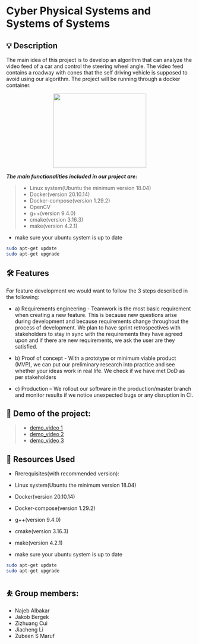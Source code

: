 
# Cyber Physical Systems and Systems of Systems

## 💡 Description

The main idea of this project is to develop an algorithm that can analyze the video feed of a car and control the steering wheel angle.
The video feed contains a roadway with cones that the self driving vehicle is supposed to avoid using our algorithm. The project will be running through a docker container.

<p align="center">
  <img width="250" height="200" src="https://img.88icon.com/download/jpg/20200904/5b4c1bf7e0df3b22412218f872fdcb4c_512_512.jpg!88con">
</p>

***The main functionalities included in our project are:***
> * Linux system(Ubuntu the minimum version 18.04)
> * Docker(version 20.10.14)
> * Docker-compose(version 1.29.2)
> * OpenCV
> * g++(version 9.4.0)
> * cmake(version 3.16.3)
> * make(version 4.2.1)

- make sure your ubuntu system is up to date
```sh
sudo apt-get update
sudo apt-get upgrade
```



## 🛠 Features
For feature development we would want to follow the 3 steps described in the following:

* a)	Requirements engineering - Teamwork is the most basic requirement when creating a new feature. This is because new questions arise during development and because requirements change throughout the process of development. We plan to have sprint retrospectives with stakeholders to stay in sync with the requirements they have agreed upon and if there are new requirements, we ask the user are they satisfied.

* b)	Proof of concept - With a prototype or minimum viable product (MVP), we can put our preliminary research into practice and see whether your ideas work in real life. We check if we have met DoD as per stakeholders

* c)	Production – We rollout our software in the production/master branch and monitor results if we notice unexpected bugs or any disruption in CI.


## :movie_camera: Demo of the project: 

> * [demo_video 1](https://youtu.be/XoAguuYqLGA)
> * [demo_video 2](https://youtu.be/UtvZeRc2pyA)
> * [demo_video 3](https://youtu.be/FPie0L9VTaQ)



## 🧰 Resources Used

* Rrerequisites(with recommended version):

*  Linux system(Ubuntu the minimum version 18.04)

* Docker(version 20.10.14)

* Docker-compose(version 1.29.2)

* g++(version 9.4.0)

* cmake(version 3.16.3)

* make(version 4.2.1)

- make sure your ubuntu system is up to date
```sh
sudo apt-get update
sudo apt-get upgrade
```


## ⛹️ ‍Group members:

* Najeb Albakar
* Jakob Bergek
* Zizhuang Cui
* Jiacheng Li
* Zubeen S Maruf

